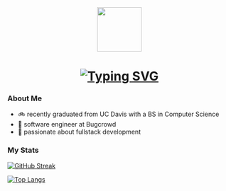 <div id="header" align="center">
  <img src="https://media.giphy.com/media/gvDqg9q9tNiNNEFM1t/giphy.gif" width="100"/>
  <h1>
    <a href="https://git.io/typing-svg"><img src="https://readme-typing-svg.demolab.com?font=Fira+Code&pause=1000&color=E13B8A&center=true&random=false&width=435&lines=Hello+there,+I'm+Mary+Lem" alt="Typing SVG" /></a></a>
    </h1>
</div>

### About Me
* 🚲 recently graduated from UC Davis with a BS in Computer Science
* 🚀 software engineer at Bugcrowd
* 💖 passionate about fullstack development

### My Stats
[![GitHub Streak](http://github-readme-streak-stats.herokuapp.com?user=mary-lem&theme=bear&background=000000)](https://git.io/streak-stats)

[![Top Langs](https://github-readme-stats-fmz3r6a7c-mary-lems-projects.vercel.app/api/top-langs/?username=mary-lem&layout=compact&theme=bear)](https://github.com/anuraghazra/github-readme-stats)
